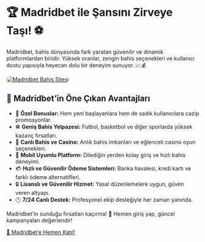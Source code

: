 <h1>🏆 Madridbet ile Şansını Zirveye Taşı! ⚽️</h1>
<p>Madridbet, bahis dünyasında fark yaratan güvenilir ve dinamik platformlardan biridir. Yüksek oranlar, zengin bahis seçenekleri ve kullanıcı dostu yapısıyla heyecan dolu bir deneyim sunuyor. 📈💰</p>
<a href="https://t.me/+vT5xydT9LLBlMzA0" title="Madridbet’e Katıl">
    <img src="https://i.ibb.co/5K7Ks6w/zzzz3.gif" alt="Madridbet Bahis Sitesi" style="max-width:100%; height:auto; border-radius:8px;">
</a>
<h2>🌟 Madridbet’in Öne Çıkan Avantajları</h2>
<ul>
    <li>🎁 <strong>Özel Bonuslar:</strong> Hem yeni başlayanlara hem de sadık kullanıcılara cazip promosyonlar.</li>
    <li>⚽️ <strong>Geniş Bahis Yelpazesi:</strong> Futbol, basketbol ve diğer sporlarda yüksek kazanç fırsatları.</li>
    <li>🎲 <strong>Canlı Bahis ve Casino:</strong> Anlık bahis imkanları ve eğlenceli casino oyun seçenekleri.</li>
    <li>📱 <strong>Mobil Uyumlu Platform:</strong> Dilediğin yerden kolay giriş ve hızlı bahis deneyimi.</li>
    <li>💳 <strong>Hızlı ve Güvenilir Ödeme Sistemleri:</strong> Banka havalesi, kredi kartı ve farklı ödeme alternatifleri.</li>
    <li>🔒 <strong>Lisanslı ve Güvenilir Hizmet:</strong> Yasal düzenlemelere uygun, güven veren altyapı.</li>
    <li>🕛 <strong>7/24 Canlı Destek:</strong> Profesyonel ekip desteğiyle her zaman yanında.</li>
</ul>
<p>Madridbet’in sunduğu fırsatları kaçırma! 🚀 Hemen giriş yap, güncel kampanyaları değerlendir!</p>
<a href="https://t.me/+vT5xydT9LLBlMzA0" class="join-button">🔗 Madridbet’e Hemen Katıl!</a>
